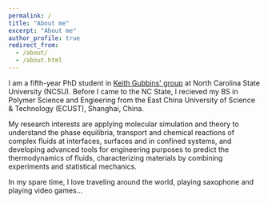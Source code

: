 ```yaml
---
permalink: /
title: "About me"
excerpt: "About me"
author_profile: true
redirect_from: 
  - /about/
  - /about.html
---
```


I am a fifth-year PhD student in [Keith Gubbins' group](https://www.cbe.ncsu.edu/people/keg/) at North Carolina State University (NCSU). Before I came to the NC State, I recieved my BS in Polymer Science and Engieering from the East China University of Science & Technology (ECUST), Shanghai, China.

My research interests are applying molecular simulation and theory to understand the phase equilibria, transport and chemical reactions of complex fluids at interfaces, surfaces and in confined systems, and developing advanced tools for engineering purposes to predict the thermodynamics of fluids, characterizing materials by combining experiments and statistical mechanics. 

In my spare time, I love traveling around the world, playing saxophone and playing video games...
